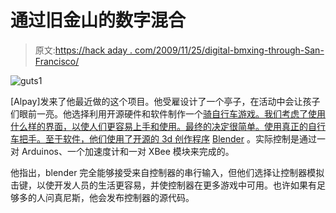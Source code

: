 # 通过旧金山的数字混合

> 原文:[https://hack aday . com/2009/11/25/digital-bmxing-through-San-Francisco/](https://hackaday.com/2009/11/25/digital-bmxing-through-san-francisco/)

![](../Images/bd3c998cc4b11719f4f91596d0ccd3a6.png "guts1")

[Alpay]发来了他最近做的这个项目。他受雇设计了一个亭子，在活动中会让孩子们眼前一亮。他选择利用开源硬件和软件制作一个[骑自行车游戏。我们考虑了使用什么样的界面，以使人们更容易上手和使用。最终的决定很简单。使用真正的自行车把手。至于软件，他们使用了开源的 3d 创作程序](http://blog.litstudios.com/index.php?/archives/21-BMX-handlebars-as-a-wireless-controller.html) [Blender](http://www.blender.org/) 。实际控制是通过一对 Arduinos、一个加速度计和一对 XBee 模块来完成的。

他指出，blender 完全能够接受来自控制器的串行输入，但他们选择让控制器模拟击键，以使开发人员的生活更容易，并使控制器在更多游戏中可用。也许如果有足够多的人问真尼斯，他会发布控制器的源代码。